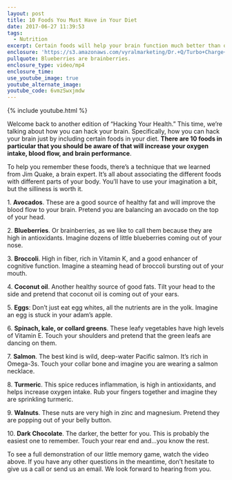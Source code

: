 ```yaml
---
layout: post
title: 10 Foods You Must Have in Your Diet
date: 2017-06-27 11:39:53
tags:
  - Nutrition
excerpt: Certain foods will help your brain function much better than others. Here are 10 to add (or keep) in your diet.
enclosure: 'https://s3.amazonaws.com/vyralmarketing/Dr.+Q/Turbo+Charge+Your+Brain+HYH+Episode+5.mp4'
pullquote: Blueberries are brainberries.
enclosure_type: video/mp4
enclosure_time:
use_youtube_image: true
youtube_alternate_image:
youtube_code: 6vmzSwxjmdw
---
```



{% include youtube.html %}

Welcome back to another edition of “Hacking Your Health.” This time, we’re talking about how you can hack your brain. Specifically, how you can hack your brain just by including certain foods in your diet. **There are 10 foods in particular that you should be aware of that will increase your oxygen intake, blood flow, and brain performance**.&nbsp;

To help you remember these foods, there’s a technique that we learned from Jim Quake, a brain expert. It’s all about associating the different foods with different parts of your body. You’ll have to use your imagination a bit, but the silliness is worth it.&nbsp;

1.&nbsp;**Avocados**. These are a good source of healthy fat and will improve the blood flow to your brain. Pretend you are balancing an avocado on the top of your head.

2.&nbsp;**Blueberries**. Or brainberries, as we like to call them because they are high in antioxidants. Imagine dozens of little blueberries coming out of your nose.

3.&nbsp;**Broccoli**. High in fiber, rich in Vitamin K, and a good enhancer of cognitive function. Imagine a steaming head of broccoli bursting out of your mouth.

4.&nbsp;**Coconut oil**. Another healthy source of good fats. Tilt your head to the side and pretend that coconut oil is coming out of your ears.

5.&nbsp;**Eggs**: Don’t just eat egg whites, all the nutrients are in the yolk. Imagine an egg is stuck in your adam’s apple.

6.&nbsp;**Spinach, kale, or collard greens**. These leafy vegetables have high levels of Vitamin E. Touch your shoulders and pretend that the green leafs are dancing on them.

7.&nbsp;**Salmon**. The best kind is wild, deep-water Pacific salmon. It’s rich in Omega-3s. Touch your collar bone and imagine you are wearing a salmon necklace.

8.&nbsp;**Turmeric**. This spice reduces inflammation, is high in antioxidants, and helps increase oxygen intake. Rub your fingers together and imagine they are sprinkling turmeric.

9.&nbsp;**Walnuts**. These nuts are very high in zinc and magnesium. Pretend they are popping out of your belly button.

10.&nbsp;**Dark Chocolate**. The darker, the better for you. This is probably the easiest one to remember. Touch your rear end and…you know the rest.

To see a full demonstration of our little memory game, watch the video above. If you have any other questions in the meantime, don’t hesitate to give us a call or send us an email. We look forward to hearing from you.